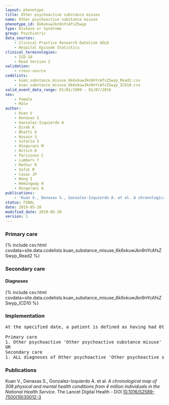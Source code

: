 ```yaml
---
layout: phenotype
title: Other psychoactive substance misuse
name: Other psychoactive substance misuse
phenotype_id: 6k6xkuwJkn9nYcAfsZSwyp 
type: Disease or Syndrome
group: Psychiatric
data_sources: 
    - Clinical Practice Research Datalink GOLD
    - Hospital Episode Statistics
clinical_terminologies: 
    - ICD-10
    - Read Version 2
validation: 
    - cross-source
codelists: 
    - kuan_substance_misuse_6k6xkuwJkn9nYcAfsZSwyp_Read2.csv
    - kuan_substance_misuse_6k6xkuwJkn9nYcAfsZSwyp_ICD10.csv
valid_event_data_range: 01/01/1999 - 01/07/2016
sex: 
    - Female
    - Male
author: 
    - Kuan V
    - Denaxas S
    - Gonzalez-Izquierdo A
    - Direk K
    - Bhatti O
    - Husain S
    - Sutaria S
    - Hingorani M
    - Nitsch D
    - Parisinos C
    - Lumbers T
    - Mathur R
    - Sofat R
    - Casas JP
    - Wong I
    - Hemingway H
    - Hingorani A
publications: 
    - 'Kuan V., Denaxas S., Gonzalez-Izquierdo A. et al. A chronological map of 308 physical and mental health conditions from 4 million individuals in the National Health Service. The Lancet Digital Health - DOI: 10.1016/S2589-7500(19)30012-3' 
status: FINAL
date: 2019-05-20
modified_date: 2019-05-20
version: 1
---
```

### Primary care 
{% include csv.html csvdata=site.data.codelists.kuan_substance_misuse_6k6xkuwJkn9nYcAfsZSwyp_Read2 %}
### Secondary care 
#### Diagnoses 
{% include csv.html csvdata=site.data.codelists.kuan_substance_misuse_6k6xkuwJkn9nYcAfsZSwyp_ICD10 %}
### Implementation 
<pre>At the specified date, a patient is defined as having had Other psychoactive 'Other psychoactive substance misuse' IF they meet the criteria for any of the following on or before the specified date. The earliest date on which the individual meets any of the following criteria on or before the specified date is defined as the first event date:

Primary care
1. Other psychoactive 'Other psychoactive substance misuse' diagnosis or history of diagnosis during a consultation 
OR
Secondary care
1. ALL diagnoses of Other psychoactive 'Other psychoactive substance misuse' or history of diagnosis during a hospitalization</pre> 
 
### Publications 
Kuan V., Denaxas S., Gonzalez-Izquierdo A. et al. _A chronological map of 308 physical and mental health conditions from 4 million individuals in the National Health Service_. The Lancet Digital Health - DOI <a href='https://www.thelancet.com/journals/landig/article/PIIS2589-7500(19)30012-3/fulltext'>10.1016/S2589-7500(19)30012-3</a>